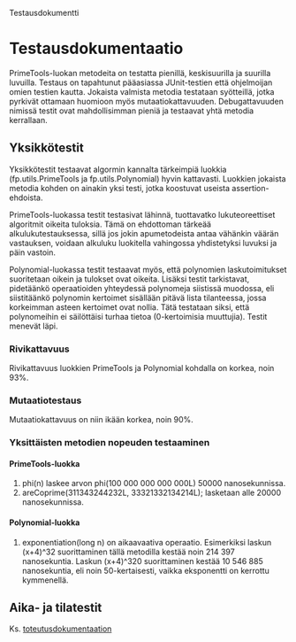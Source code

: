 Testausdokumentti

# Testausdokumentaatio

PrimeTools-luokan metodeita on testatta pienillä, keskisuurilla ja suurilla luvuilla. Testaus on tapahtunut pääasiassa JUnit-testien että ohjelmoijan omien testien kautta. Jokaista valmista metodia testataan syötteillä, jotka pyrkivät ottamaan huomioon myös mutaatiokattavuuden. Debugattavuuden nimissä testit ovat mahdollisimman pieniä ja testaavat yhtä metodia kerrallaan.

## Yksikkötestit

Yksikkötestit testaavat algormin kannalta tärkeimpiä luokkia (fp.utils.PrimeTools ja
fp.utils.Polynomial) hyvin kattavasti. Luokkien jokaista metodia kohden on ainakin
yksi testi, jotka koostuvat useista assertion-ehdoista.

PrimeTools-luokassa testit testasivat lähinnä, tuottavatko lukuteoreettiset algoritmit
oikeita tuloksia. Tämä on ehdottoman tärkeää alkulukutestauksessa, sillä jos
jokin apumetodeista antaa vähänkin väärän vastauksen, voidaan alkuluku luokitella
vahingossa yhdistetyksi luvuksi ja päin vastoin.

Polynomial-luokassa testit testaavat myös, että polynomien laskutoimitukset suoritetaan
oikein ja tulokset ovat oikeita. Lisäksi testit tarkistavat, pidetäänkö operaatioiden
yhteydessä polynomeja siistissä muodossa, eli siistitäänkö polynomin kertoimet sisällään
pitävä lista tilanteessa, jossa korkeimman asteen kertoimet ovat nollia. Tätä
testataan siksi, että polynomeihin ei säilöttäisi turhaa tietoa (0-kertoimisia muuttujia).
Testit menevät läpi.

### Rivikattavuus

Rivikattavuus luokkien PrimeTools ja Polynomial kohdalla on korkea, noin 93%.

### Mutaatiotestaus

Mutaatiokattavuus on niin ikään korkea, noin 90%.

### Yksittäisten metodien nopeuden testaaminen

#### PrimeTools-luokka
1. phi(n) laskee arvon phi(100 000 000 000 000L) 50000 nanosekunnissa.
2. areCoprime(311343244232L, 33321332134214L); lasketaan alle 20000 nanosekunnissa.

#### Polynomial-luokka
1. exponentiation(long n) on aikaavaativa operaatio. Esimerkiksi laskun (x+4)^32 suorittaminen tällä metodilla kestää noin 214 397 nanosekuntia. Laskun (x+4)^320 suorittaminen kestää 10 546 885 nanosekuntia, eli noin 50-kertaisesti, vaikka eksponentti on kerrottu kymmenellä.

## Aika- ja tilatestit

Ks. [toteutusdokumentaation](toteutusdokumentti.md)
